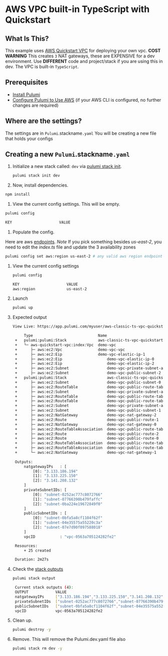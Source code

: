 # AWS VPC built-in TypeScript with Quickstart

## What Is This?

This example uses [AWS Quickstart VPC](https://www.pulumi.com/registry/packages/aws-quickstart-vpc/) for deploying your own vpc.  **COST WARNING** This creates `3` NAT gateways, these are EXPENSIVE for a dev environment.  Use **DIFFERENT** code and project/stack if you are using this in dev.  The VPC is built-in `TypeScript`.

## Prerequisites

* [Install Pulumi](https://www.pulumi.com/docs/get-started/install/)
* [Configure Pulumi to Use AWS](https://www.pulumi.com/docs/intro/cloud-providers/aws/setup/) (if your AWS CLI is configured, no further changes are required)

## Where are the settings?
 The settings are in `Pulumi`.stackname`.yaml`
 You will be creating a new file that holds your configs

## Creating a new `Pulumi`.stackname`.yaml`

 1. Initialize a new stack called: `dev` via [pulumi stack init](https://www.pulumi.com/docs/reference/cli/pulumi_stack_init/).
      ```bash
      pulumi stack init dev
      ```
 1. Now, install dependencies.

   ```bash
   npm install
   ```
 1. View the current config settings. This will be empty.
   ```bash
   pulumi config
   ```
   ```bash
   KEY                     VALUE
   ```
 1. Populate the config.

   Here are aws [endpoints](https://docs.aws.amazon.com/general/latest/gr/rande.html). *Note* If you pick something besides *us-east-2*, you need to edit the *index.ts* file and update the 3 availability zones
   ```bash
   pulumi config set aws:region us-east-2 # any valid aws region endpoint
   ```

1. View the current config settings
   ```bash
   pulumi config
   ```

   ```bash
   KEY                     VALUE
   aws:region              us-east-2
   ```

1. Launch
   ```bash
   pulumi up
   ```

1. Expected output

   ```bash
   View Live: https://app.pulumi.com/myuser/aws-classic-ts-vpc-quickstart/dev/updates/12

        Type                             Name                               Status       
    +   pulumi:pulumi:Stack              aws-classic-ts-vpc-quickstart-dev  creating...  
    +   └─ aws-quickstart-vpc:index:Vpc  demo-vpc                           creating..   
    +      ├─ aws:ec2:Vpc                demo-vpc-vpc                       created      
    +      ├─ aws:ec2:Eip                demo-vpc-elastic-ip-1              created      
    +      ├─ aws:ec2:Eip                    demo-vpc-elastic-ip-0                      created      
    +      ├─ aws:ec2:Eip                    demo-vpc-elastic-ip-2                      created      
    +      ├─ aws:ec2:Subnet                 demo-vpc-private-subnet-a-1                created      
    +      ├─ aws:ec2:Subnet                 demo-vpc-public-subnet-2                   created      
    +   pulumi:pulumi:Stack                  aws-classic-ts-vpc-quickstart-dev          creating...  
    +      ├─ aws:ec2:Subnet                 demo-vpc-public-subnet-0                   created      
    +      ├─ aws:ec2:RouteTable             demo-vpc-public-route-table-1              created     
    +      ├─ aws:ec2:Subnet                 demo-vpc-private-subnet-a-2                created     
    +      ├─ aws:ec2:RouteTable             demo-vpc-public-route-table-2              created     
    +      ├─ aws:ec2:RouteTable             demo-vpc-public-route-table-0              created     
    +      ├─ aws:ec2:Subnet                 demo-vpc-private-subnet-a-0                created     
    +      ├─ aws:ec2:Subnet                 demo-vpc-public-subnet-1                   created     
    +      ├─ aws:ec2:NatGateway             demo-vpc-nat-gateway-2                     created     
    +      ├─ aws:ec2:Route                  demo-vpc-public-route-1                    created     
    +      ├─ aws:ec2:NatGateway             demo-vpc-nat-gateway-0                     created     
    +      ├─ aws:ec2:RouteTableAssociation  demo-vpc-public-route-table-association-2  created     
    +      ├─ aws:ec2:Route                  demo-vpc-public-route-2                    created     
    +      ├─ aws:ec2:Route                  demo-vpc-public-route-0                    created     
    +      ├─ aws:ec2:RouteTableAssociation  demo-vpc-public-route-table-association-0  created     
    +      ├─ aws:ec2:RouteTableAssociation  demo-vpc-public-route-table-association-1  created     
    +      └─ aws:ec2:NatGateway             demo-vpc-nat-gateway-1                     created     
    
    Outputs:
        natgatewayIPs   : [
            [0]: "3.133.186.194"
            [1]: "3.133.225.150"
            [2]: "3.141.208.132"
        ]
        privateSubnetIDs: [
            [0]: "subnet-0252ac777c8072766"
            [1]: "subnet-07766390b479faffc"
            [2]: "subnet-0ba224e19672849f0"
        ]
        publicSubnetIDs : [
            [0]: "subnet-0bfa5a8cf1104f62f"
            [1]: "subnet-04e35575a55220c3a"
            [2]: "subnet-07e7d90f097588018"
        ]
        vpcID           : "vpc-0563a705124282fe2"

    Resources:
        + 25 created

    Duration: 2m27s

1. Check the  [stack outputs](https://www.pulumi.com/docs/reference/cli/pulumi_stack_output/)

   ```bash
   pulumi stack output
   ```

   ```bash
    Current stack outputs (4):
    OUTPUT            VALUE
    natgatewayIPs     ["3.133.186.194","3.133.225.150","3.141.208.132"]
    privateSubnetIDs  ["subnet-0252ac777c8072766","subnet-07766390b479faffc","subnet-0ba224e19672849f0"]
    publicSubnetIDs   ["subnet-0bfa5a8cf1104f62f","subnet-04e35575a55220c3a","subnet-07e7d90f097588018"]
    vpcID             vpc-0563a705124282fe2
   ```

1. Clean up.  
   ```bash
   pulumi destroy -y
   ```

1. Remove.   This will remove the Pulumi.dev.yaml file also
   ```bash
   pulumi stack rm dev -y
   ```